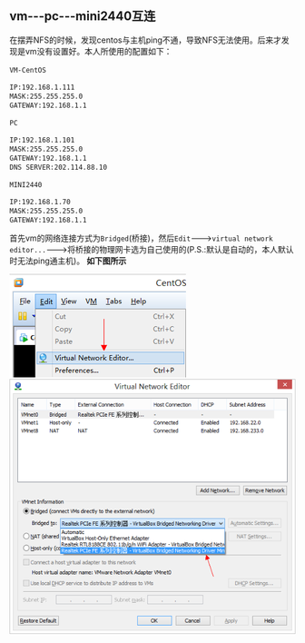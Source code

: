 vm---pc---mini2440互连
---
在摆弄NFS的时候，发现centos与主机ping不通，导致NFS无法使用。后来才发现是vm没有设置好。本人所使用的配置如下：  

`VM-CentOS`  

	IP:192.168.1.111
	MASK:255.255.255.0
	GATEWAY:192.168.1.1

`PC`

	IP:192.168.1.101
	MASK:255.255.255.0
	GATEWAY:192.168.1.1
	DNS SERVER:202.114.88.10

`MINI2440`

	IP:192.168.1.70
	MASK:255.255.255.0
	GATEWAY:192.168.1.1

首先vm的网络连接方式为`Bridged`(桥接)，然后`Edit`--->`virtual network editor...`--->将桥接的物理网卡选为自己使用的(P.S.:默认是自动的，本人默认时无法ping通主机)。  **如下图所示**  

![First](https://github.com/yokay/Images/blob/master/vm-ping01.png)  
![Second](https://github.com/yokay/Images/blob/master/vm-ping02.png)



